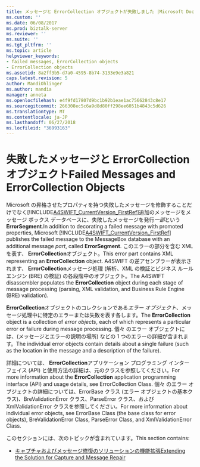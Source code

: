 ```yaml
---
title: メッセージと ErrorCollection オブジェクトが失敗しました |Microsoft Docs
ms.custom: ''
ms.date: 06/08/2017
ms.prod: biztalk-server
ms.reviewer: ''
ms.suite: ''
ms.tgt_pltfrm: ''
ms.topic: article
helpviewer_keywords:
- failed messages, ErrorCollection objects
- ErrorCollection objects
ms.assetid: 8a2ff3b5-d7a0-4595-8b74-3133e9e3a821
caps.latest.revision: 5
author: MandiOhlinger
ms.author: mandia
manager: anneta
ms.openlocfilehash: e4f9fd17807d9bc1b92b1eae1ac75662843c8e17
ms.sourcegitcommit: 266308ec5c6a9d8d80ff298ee6051b4843c5d626
ms.translationtype: MT
ms.contentlocale: ja-JP
ms.lasthandoff: 06/27/2018
ms.locfileid: "36993163"
---
```

# <a name="failed-messages-and-errorcollection-objects"></a><span data-ttu-id="9cb0b-102">失敗したメッセージと ErrorCollection オブジェクト</span><span class="sxs-lookup"><span data-stu-id="9cb0b-102">Failed Messages and ErrorCollection Objects</span></span>
<span data-ttu-id="9cb0b-103">Microsoft の昇格させたプロパティを持つ失敗したメッセージを修飾することだけでなく[!INCLUDE[A4SWIFT_CurrentVersion_FirstRef](../../includes/a4swift-currentversion-firstref-md.md)]追加のメッセージをメッセージ ボックス データベースに、失敗したメッセージを発行*一部*という**ErrorSegment**.</span><span class="sxs-lookup"><span data-stu-id="9cb0b-103">In addition to decorating a failed message with promoted properties, Microsoft [!INCLUDE[A4SWIFT_CurrentVersion_FirstRef](../../includes/a4swift-currentversion-firstref-md.md)] publishes the failed message to the MessageBox database with an additional message *part*, called **ErrorSegment**.</span></span> <span data-ttu-id="9cb0b-104">このエラーの部分を含む XML を表す、 **ErrorCollection**オブジェクト。</span><span class="sxs-lookup"><span data-stu-id="9cb0b-104">This error part contains XML representing an **ErrorCollection** object.</span></span> <span data-ttu-id="9cb0b-105">A4SWIFT の逆アセンブラーが表示されます、 **ErrorCollection**メッセージ処理 (解析、XML の検証とビジネス ルール エンジン (BRE) の検証) の各段階中のオブジェクト。</span><span class="sxs-lookup"><span data-stu-id="9cb0b-105">The A4SWIFT disassembler populates the **ErrorCollection** object during each stage of message processing (parsing, XML validation, and Business Rule Engine (BRE) validation).</span></span>  
  
 <span data-ttu-id="9cb0b-106">**ErrorCollection**オブジェクトのコレクションである*エラー オブジェクト*、メッセージ処理中に特定のエラーまたは失敗を表す各します。</span><span class="sxs-lookup"><span data-stu-id="9cb0b-106">The **ErrorCollection** object is a collection of *error objects*, each of which represents a particular error or failure during message processing.</span></span> <span data-ttu-id="9cb0b-107">個々 のエラー オブジェクトには、(メッセージとエラーの説明の場所) などの 1 つのエラーの詳細が含まれます。</span><span class="sxs-lookup"><span data-stu-id="9cb0b-107">The individual error objects contain details about a single failure (such as the location in the message and a description of the failure).</span></span>  
  
 <span data-ttu-id="9cb0b-108">詳細については、 **ErrorCollection**アプリケーション プログラミング インターフェイス (API) と使用方法の詳細は、元のクラスを参照してください。</span><span class="sxs-lookup"><span data-stu-id="9cb0b-108">For more information about the **ErrorCollection** application programming interface (API) and usage details, see ErrorCollection Class.</span></span> <span data-ttu-id="9cb0b-109">個々 のエラー オブジェクトの詳細については、ErrorBase クラス (エラー オブジェクトの基本クラス)、BreValidationError クラス、ParseError クラス、および XmlValidationError クラスを参照してください。</span><span class="sxs-lookup"><span data-stu-id="9cb0b-109">For more information about individual error objects, see ErrorBase Class (the base class for error objects), BreValidationError Class, ParseError Class, and XmlValidationError Class.</span></span>  
  
 <span data-ttu-id="9cb0b-110">このセクションには、次のトピックが含まれています。</span><span class="sxs-lookup"><span data-stu-id="9cb0b-110">This section contains:</span></span>  
  
-   [<span data-ttu-id="9cb0b-111">キャプチャおよびメッセージ修復のソリューションの機能拡張</span><span class="sxs-lookup"><span data-stu-id="9cb0b-111">Extending the Solution for Capture and Message Repair</span></span>](../../adapters-and-accelerators/accelerator-swift/extending-the-solution-for-capture-and-message-repair.md)